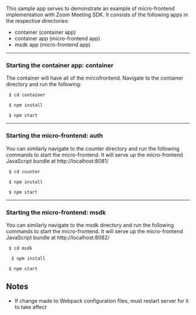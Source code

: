 This sample app serves to demonstrate an example of micro-frontend implementation with Zoom Meeting SDK. It consists of the following apps in the respective directories:

* container (container app)
* container app (micro-frontend app)
* msdk app  (micro-frontend app)
---

### Starting the container app: container
The container will have all of the mircofrontend. Navigate to the container directory and run the following:

```
 $ cd container 
 
 $ npm install
 
 $ npm start 

```
---

### Starting the micro-frontend: auth
You can similarly navigate to the counter directory and run the following commands to start the micro-frontend. It will serve up the micro-frontend JavaScript bundle at http://localhost:8081/

```
 $ cd counter 
 
 $ npm install
 
 $ npm start 
```
---
### Starting the micro-frontend: msdk 
You can similarly navigate to the msdk directory and run the following commands to start the micro-frontend. It will serve up the micro-frontend JavaScript bundle at http://localhost:8082/

```
 $ cd msdk  
 
  $ npm install
 
 $ npm start 
```


## Notes
* If change made to Webpack configuration files, must restart server for it to take affect